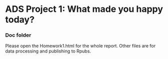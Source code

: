 # ADS Project 1: What made you happy today?
### Doc folder

Please open the Homework1.html for the whole report. Other files are for data processing and publishing to Rpubs.
